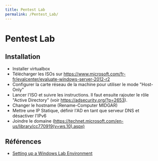 ```yaml
---
title: Pentest Lab
permalink: /Pentest_Lab/
---
```


# Pentest Lab

Installation
------------

-   Installer virtualbox
-   Télécharger les ISOs sur <https://www.microsoft.com/fr-fr/evalcenter/evaluate-windows-server-2012-r2>
-   Configurer la carte réseau de la machine pour utiliser le mode "Host-Only"
-   Lancer l'ISO et suivre les instructions. Il faut ensuite rajouter le rôle "Active Directory" (voir <https://adsecurity.org/?p=2653>).
-   Changer le hostname (Rename-Computer MIDGAR)
-   Mettre une IP Statique, définir l'AD en tant que serveur DNS et désactiver l'IPv6
-   Joindre le domaine (https://technet.microsoft.com/en-us/library/cc770919(v=ws.10).aspx)

Références
----------

-   [Setting up a Windows Lab Environment](http://thehackerplaybook.com/Windows_Domain.htm)
